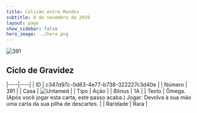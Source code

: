 ```yaml
---
title: Colisão entre Mundos
subtitle: 8 de novembro de 2019
layout: page
show_sidebar: false
hero_image: ../hero.png
---
```


![391](https://cdn.keyforgegame.com/media/card_front/pt/452_391_92V9M9W878J5_pt.png)

## Ciclo de Gravidez

|----|----|
| ID | c347d97c-0d83-4e77-b738-322227c3d40e |
| Número | 391 |
| Casa | ![Untamed](https://archonarcana.com/images/thumb/b/bd/Untamed.png/22px-Untamed.png "Indomados") |
| Tipo | Ação |
| Bônus | 1A |
| Texto | Ômega. (Após você jogar esta carta, este passo acaba.) Jogar: Devolva à sua mão uma carta  da sua pilha de descartes. |
| Raridade | Rara |
